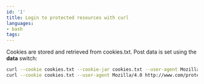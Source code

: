 ```yaml
---
id: '1'
title: Login to protected resources with curl
languages:
- bash
tags:
---
```

Cookies are stored and retrieved from cookies.txt. Post data is set using the **data** switch:


```bash
curl --cookie cookies.txt --cookie-jar cookies.txt --user-agent Mozilla/4.0 --data "user=xxxxx&password=xxxxx" http://www.com/login -v
curl --cookie cookies.txt --user-agent Mozilla/4.0 http://www.com/protected/resource
```
    

